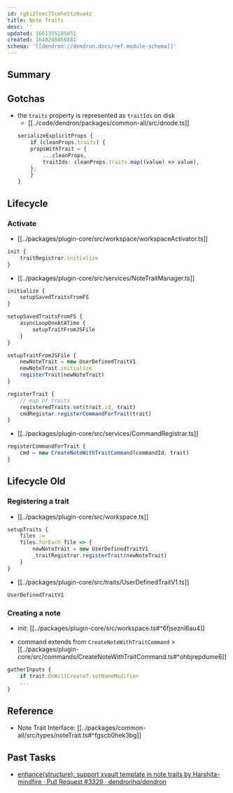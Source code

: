 ```yaml
---
id: rg6i2lnec75cmhe1tz0ua4z
title: Note Traits
desc: ''
updated: 1661355185051
created: 1648248856881
schema: '[[dendron://dendron.docs/ref.module-schema]]'
---
```


## Summary

## Gotchas
- the `traits` property is represented as `traitIds` on disk
    - [[../code/dendron/packages/common-all/src/dnode.ts]]
    ```ts
    serializeExplicitProps {
        if (cleanProps.traits) {
        propsWithTrait = {
            ...cleanProps,
            traitIds: cleanProps.traits.map((value) => value),
        };
        }    
    }
    ```

## Lifecycle


### Activate
- [[../packages/plugin-core/src/workspace/workspaceActivator.ts]]

```ts
init {
    traitRegistrar.initialize
}
```

- [[../packages/plugin-core/src/services/NoteTraitManager.ts]]
```ts
initialize {
    setupSavedTraitsFromFS
}

setupSavedTraitsFromFS {
    asyncLoopOneAtATime {
        setupTraitFromJSFile
    }
}

setupTraitFromJSFile {
    newNoteTrait = new UserDefinedTraitV1
    newNoteTrait.initialize
    registerTrait(newNoteTrait)
}

registerTrait {
    // map of traits
    registeredTraits.set(trait.id, trait)
    cmdRegistar.registerCommandForTrait(trait)
}
```

- [[../packages/plugin-core/src/services/CommandRegistrar.ts]]
```ts
registerCommandForTrait {
    cmd = new CreateNoteWithTraitCommand(commandId, trait)
}
```


## Lifecycle Old
### Registering a trait
- [[../packages/plugin-core/src/workspace.ts]]

```ts
setupTraits {
    files := 
    files.forEach file => {
        newNoteTrait = new UserDefinedTraitV1
        _traitRegistrar.registerTrait(newNoteTrait)
    }
}
```

- [[../packages/plugin-core/src/traits/UserDefinedTraitV1.ts]]
```ts
UserDefinedTraitV1
```

### Creating a note
- init: [[../packages/plugin-core/src/workspace.ts#^6fjseznl6au4]]

- command extends from `CreateNoteWithTraitCommand`  > [[../packages/plugin-core/src/commands/CreateNoteWithTraitCommand.ts#^ohbjrepdume6]]
```ts
gatherInputs { 
    if trait.OnWillCreate?.setNameModifier
    ...
}
```


## Reference
- Note Trait Interface: [[../packages/common-all/src/types/noteTrait.ts#^fgscb0hek3bg]]

## Past Tasks
- [enhance(structure): support xvault template in note traits by Harshita-mindfire · Pull Request #3329 · dendronhq/dendron](https://github.com/dendronhq/dendron/pull/3329/files)
